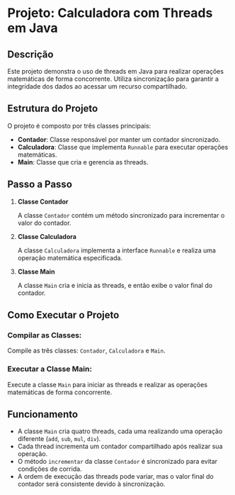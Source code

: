 # Projeto: Calculadora com Threads em Java

## Descrição

Este projeto demonstra o uso de threads em Java para realizar operações matemáticas de forma concorrente. Utiliza sincronização para garantir a integridade dos dados ao acessar um recurso compartilhado.

## Estrutura do Projeto

O projeto é composto por três classes principais:

- **Contador**: Classe responsável por manter um contador sincronizado.
- **Calculadora**: Classe que implementa `Runnable` para executar operações matemáticas.
- **Main**: Classe que cria e gerencia as threads.

## Passo a Passo

1. **Classe Contador**

   A classe `Contador` contém um método sincronizado para incrementar o valor do contador.

2. **Classe Calculadora**

   A classe `Calculadora` implementa a interface `Runnable` e realiza uma operação matemática especificada.

3. **Classe Main**

   A classe `Main` cria e inicia as threads, e então exibe o valor final do contador.

## Como Executar o Projeto

### Compilar as Classes:

Compile as três classes: `Contador`, `Calculadora` e `Main`.

### Executar a Classe Main:

Execute a classe `Main` para iniciar as threads e realizar as operações matemáticas de forma concorrente.

## Funcionamento

- A classe `Main` cria quatro threads, cada uma realizando uma operação diferente (`add`, `sub`, `mul`, `div`).
- Cada thread incrementa um contador compartilhado após realizar sua operação.
- O método `incrementar` da classe `Contador` é sincronizado para evitar condições de corrida.
- A ordem de execução das threads pode variar, mas o valor final do contador será consistente devido à sincronização.

